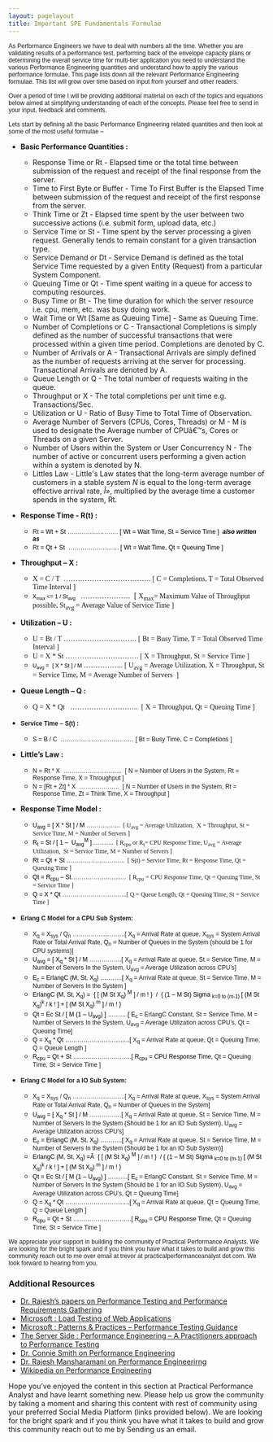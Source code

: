 ```yaml
---
layout: pagelayout
title: Important SPE Fundamentals Formulae
---
```


<span style="font-family: arial,helvetica,sans-serif; font-size: 12px;">As Performance Engineers we have to deal with numbers all the time. Whether you are validating results of a performance test, performing back of the envelope capacity plans or determining the overall service time for multi-tier application you need to understand the various Performance Engineering quantities and understand how to apply the various performance formulae. This page lists down all the relevant Performance Engineering formulae. This list will grow over time based on input from yourself and other readers.</span>

<span style="font-family: arial,helvetica,sans-serif; font-size: 12px;">Over a period of time I will be providing additional material on each of the topics and equations below aimed at simplifying understanding of each of the concepts. Please feel free to send in your input, feedback and comments.</span>

<span style="font-family: arial,helvetica,sans-serif; font-size: 12px;">Lets start by defining all the basic Performance Engineering related quantities and then look at some of the most useful formulae &#8211;</span>

  * <strong>Basic Performance Quantities :</strong> 
    * Response Time or Rt - Elapsed time or the total time between submission of the request and receipt of the final response from the server.
    * Time to First Byte or Buffer -  Time To First Buffer is the Elapsed Time between submission of the request and receipt of the first response from the server.
    * Think Time or Zt - Elapsed time spent by the user between two successive actions (i.e. submit form, upload data, etc.)
    * Service Time or St - Time spent by the server processing a given request. Generally tends to remain constant for a given transaction type.
    * Service Demand or Dt - Service Demand is defined as the total Service Time requested by a given Entity (Request) from a particular System Component.
    * Queuing Time or Qt - Time spent waiting in a queue for access to computing resources.
    * Busy Time or Bt - The time duration for which the server resource i.e. cpu, mem, etc. was busy doing work.
    * Wait Time or Wt [Same as Queuing Time] - Same as Queuing Time.
    * Number of Completions or C - Transactional Completions is simply defined as the number of successful transactions that were processed within a given time period. Completions are denoted by C.
    * Number of Arrivals or A - Transactional Arrivals are simply defined as the number of requests arriving at the server for processing. Transactional Arrivals are denoted by A.
    * Queue Length or Q - The total number of requests waiting in the queue.
    * Throughput or X - The total completions per unit time e.g. Transactions/Sec.
    * Utilization or U - Ratio of Busy Time to Total Time of Observation.
    * Average Number of Servers (CPUs, Cores, Threads) or M - M is used to designate the Average number of CPUâ€™s, Cores or Threads on a given Server.
    * Number of Users within the System or User Concurrency N - The number of active or concurrent users performing a given action within a system is denoted by N.
    * Littles Law - Little's Law states that the long-term average number of customers in a stable system <em>N</em> is equal to the long-term average effective arrival rate, <em>Î»</em>, multiplied by the average time a customer spends in the system, Rt.

  * <strong>Response Time - R(t) : </strong> 
    * <span style="font-family: arial,helvetica,sans-serif; font-size: 12px;">Rt <span id="docs-internal-guid-0abd79c7-3dd7-19da-6fc0-4a4dd38cc998" style="color: #000000; background-color: transparent; font-weight: normal; font-style: normal; font-variant: normal; text-decoration: none; vertical-align: baseline;">= Wt + St</span> &#8230;&#8230;&#8230;&#8230;&#8230;&#8230;&#8230;&#8230;. <span id="docs-internal-guid-0abd79c7-3dd7-19da-6fc0-4a4dd38cc998" style="color: #000000; background-color: transparent; font-weight: normal; font-style: normal; font-variant: normal; text-decoration: none; vertical-align: baseline;">[ Wt = Wait Time, St = Service Time ]  <em><strong>also written as</strong></em></span></span>
    * <span style="font-family: arial,helvetica,sans-serif; font-size: 12px;">Rt <span id="docs-internal-guid-0abd79c7-3dd7-19da-6fc0-4a4dd38cc998" style="color: #000000; background-color: transparent; font-weight: normal; font-style: normal; font-variant: normal; text-decoration: none; vertical-align: baseline;">= Qt + St</span>  &#8230;&#8230;&#8230;&#8230;&#8230;&#8230;&#8230;&#8230;. <span id="docs-internal-guid-0abd79c7-3dd7-19da-6fc0-4a4dd38cc998" style="color: #000000; background-color: transparent; font-weight: normal; font-style: normal; font-variant: normal; text-decoration: none; vertical-align: baseline;">[ Wt = Wait Time, Qt = Queuing Time ]  </span></span>

  * <strong>Throughput &#8211; X :</strong> 
    * <span style="font-family: Calibri;">X = C / T  &#8230;&#8230;&#8230;&#8230;&#8230;&#8230;&#8230;&#8230;&#8230;&#8230;&#8230;&#8230;. [ C = Completions, T = Total Observed Time Interval ]</span>
    * <span id="docs-internal-guid-0abd79c7-3ddb-11af-5c93-7ca145764381" style="font-size: 11px; font-family: Arial; color: #000000; background-color: transparent; font-weight: normal; font-style: normal; font-variant: normal; text-decoration: none; vertical-align: baseline;">X<sub>max</sub> <= 1 / St<sub>avg</sub> </span><span style="font-family: Calibri;">  &#8230;&#8230;&#8230;&#8230;&#8230;&#8230;&#8230;  </span> <span id="docs-internal-guid-0abd79c7-3ddb-11af-5c93-7ca145764381" style="font-size: 11px; font-family: Arial; color: #000000; background-color: transparent; font-weight: normal; font-style: normal; font-variant: normal; text-decoration: none; vertical-align: baseline;"></span>[ <span style="font-family: Calibri;">X<sub>max</sub></span><span style="font-family: Calibri;">= M</span><span style="font-family: Calibri;">aximum Value of Throughput possible, St<sub>avg</sub> = Average Value of Service Time ]</span>

  * <strong>Utilization &#8211; U :</strong> 
    * <span style="font-family: Calibri;">U = Bt / T </span><span style="font-family: Calibri;"> &#8230;&#8230;&#8230;&#8230;&#8230;&#8230;&#8230;&#8230;&#8230;&#8230;. </span><span style="font-family: Calibri;">[ Bt = Busy Time, T = Total Observed Time Interval ]</span>
    * <span style="font-family: Calibri;">U = X * St </span><span style="font-family: Calibri;"> &#8230;&#8230;&#8230;&#8230;&#8230;&#8230;&#8230;&#8230;&#8230;&#8230;. </span><span style="font-family: Calibri;">[ X = Throughput, St = Service Time ]</span>
    * <span id="docs-internal-guid-0abd79c7-3de5-fd25-faf1-e2af9af2bb67" style="font-size: 11px; font-family: Arial; color: #000000; background-color: transparent; font-weight: normal; font-style: normal; font-variant: normal; text-decoration: none; vertical-align: baseline;">U<sub>avg</sub> =  [ X * St ] / M </span><span style="font-family: Calibri;">&#8230;&#8230;&#8230;&#8230;&#8230;.. </span><span style="font-family: Calibri;">[ U<sub>avg</sub> = Average Utilization, X = Throughput, St = Service Time, M = Average Number of Servers  ]</span>

  * <strong>Queue Length &#8211; Q :</strong> 
    * <span style="font-family: Calibri;">Q = X * Qt </span><span style="font-family: Calibri;">  &#8230;&#8230;&#8230;&#8230;&#8230;&#8230;&#8230;&#8230;&#8230;..  </span><span style="font-family: Calibri;">[ X = Throughput, Qt = Queuing Time ]</span>

  * <span style="font-family: arial,helvetica,sans-serif; font-size: 12px;"><strong>Service Time &#8211; S(t) : </strong></span> 
    * <span style="font-family: arial,helvetica,sans-serif; font-size: 12px;">S = B / C  &#8230;&#8230;&#8230;&#8230;&#8230;&#8230;&#8230;&#8230;&#8230;&#8230;&#8230;&#8230; [ Bt = Busy Time, C = Completions ]</span>

  * <strong>Little&#8217;s Law : </strong> 
    * <span style="font-family: arial,helvetica,sans-serif; font-size: 12px;">N = Rt * X  &#8230;&#8230;&#8230;&#8230;&#8230;&#8230;&#8230;&#8230;&#8230;..  [ N = Number of Users in the System, Rt = Response Time, X = Throughput ]</span>
    * <span style="font-family: arial,helvetica,sans-serif; font-size: 12px;">N = [Rt + Zt] * X  &#8230;&#8230;&#8230;&#8230;&#8230;&#8230;..  [ N = Number of Users in the System, Rt = Response Time, Zt = Think Time, X = Throughput ]</span>

  * <strong>Response Time Model : </strong> 
    * <span style="font-size: 12px;"><span id="docs-internal-guid-0abd79c7-3df8-ca5e-b39b-b8ff3524743b" style="font-family: Arial; color: #000000; background-color: transparent; font-weight: normal; font-style: normal; font-variant: normal; text-decoration: none; vertical-align: baseline;">U<sub>avg</sub> = [ X * St ] / M</span> <span style="font-family: Calibri;">&#8230;&#8230;&#8230;&#8230;&#8230;..  </span><span style="font-family: Calibri;">[ U<sub>avg</sub> = Average Utilization,  X = Throughput, St = Service Time, M = Number of Servers ]</span></span>
    * <span style="font-size: 12px;"><span id="docs-internal-guid-0abd79c7-3df8-db3e-f609-084666ca4f8d" style="font-family: Arial; color: #000000; background-color: transparent; font-weight: normal; font-style: normal; font-variant: normal; text-decoration: none; vertical-align: baseline;">R<sub>t</sub> = St / [ 1 &#8211;  </span><span id="docs-internal-guid-0abd79c7-3df8-ca5e-b39b-b8ff3524743b" style="font-family: Arial; color: #000000; background-color: transparent; font-weight: normal; font-style: normal; font-variant: normal; text-decoration: none; vertical-align: baseline;">U<sub>avg</sub></span><span id="docs-internal-guid-0abd79c7-3df8-db3e-f609-084666ca4f8d" style="font-family: Arial; color: #000000; background-color: transparent; font-weight: normal; font-style: normal; font-variant: normal; text-decoration: none; vertical-align: baseline;"><sup>M</sup> ]</span><span style="font-family: Calibri;">&#8230;&#8230;&#8230;..  </span><span style="font-family: Calibri;">[ R<sub>cpu</sub> or R<sub>t</sub>= CPU Response Time, U<sub>avg</sub> = Average Utilization,  St = Service Time, M = Number of Servers ]</span><span id="docs-internal-guid-0abd79c7-3df8-db3e-f609-084666ca4f8d" style="font-family: Arial; color: #000000; background-color: transparent; font-weight: normal; font-style: normal; font-variant: normal; text-decoration: none; vertical-align: baseline;">  </span></span>
    * <span style="font-size: 12px;"><span id="docs-internal-guid-0abd79c7-3df8-e8df-18fc-088c763d722e" style="font-family: Arial; color: #000000; background-color: transparent; font-weight: normal; font-style: normal; font-variant: normal; text-decoration: none; vertical-align: baseline;">Rt = Qt + St </span><span style="font-family: Calibri;">&#8230;&#8230;&#8230;&#8230;&#8230;&#8230;&#8230;&#8230;&#8230;..  </span><span style="font-family: Calibri;">[ S(t) = Service Time, </span><span style="font-family: Calibri;">Rt = Response Time, Qt = Queuing Time</span><span style="font-family: Calibri;"> ]</span></span>
    * <span style="font-size: 12px;"><span id="docs-internal-guid-0abd79c7-3df8-f73c-9c5a-7082862f8fd2" style="font-family: Arial; color: #000000; background-color: transparent; font-weight: normal; font-style: normal; font-variant: normal; text-decoration: none; vertical-align: baseline;">Qt = R<sub>cpu</sub> &#8211; St</span><span style="font-family: Calibri;">&#8230;&#8230;&#8230;&#8230;&#8230;&#8230;&#8230;&#8230;&#8230;  </span><span style="font-family: Calibri;">[ R<sub>cpu</sub> = CPU Response Time, Qt = Queuing Time, St = Service Time ]</span><span id="docs-internal-guid-0abd79c7-3df8-db3e-f609-084666ca4f8d" style="font-family: Arial; color: #000000; background-color: transparent; font-weight: normal; font-style: normal; font-variant: normal; text-decoration: none; vertical-align: baseline;">  </span></span>
    * <span style="font-size: 12px;"><span id="docs-internal-guid-0abd79c7-3df9-04f9-1b2d-a2de12592fbf" style="font-family: Arial; color: #000000; background-color: transparent; font-weight: normal; font-style: normal; font-variant: normal; text-decoration: none; vertical-align: baseline;">Q = X * Qt </span><span style="font-family: Calibri;">&#8230;&#8230;&#8230;&#8230;&#8230;&#8230;&#8230;&#8230;&#8230;&#8230;..</span><span style="font-family: Calibri;">[ Q = Queue Length, Qt = Queuing Time, St = Service Time ]</span></span>

  * <span style="font-family: arial,helvetica,sans-serif; font-size: 12px;"><strong>Erlang C Model for a CPU Sub System: </strong></span> 
    * <span style="font-family: arial,helvetica,sans-serif; font-size: 12px;">X<sub>q</sub> = X<sub>sys</sub> / Q<sub>n</sub> &#8230;&#8230;&#8230;&#8230;&#8230;&#8230;&#8230;&#8230;..[ X<sub>q</sub> = Arrival Rate at queue, X<sub>sys</sub> = System Arrival Rate or Total Arrival Rate, Q<sub>n</sub> = Number of Queues in the System (should be 1 for CPU systems)]</span>
    * <span style="font-family: arial,helvetica,sans-serif; font-size: 12px;"><span style="color: #000000; background-color: transparent; font-weight: normal; font-style: normal; font-variant: normal; text-decoration: none; vertical-align: baseline;">U<sub>avg</sub> = [ X<sub>q</sub> * St ] / M</span> &#8230;&#8230;&#8230;&#8230;&#8230;.[ X<sub>q</sub> = Arrival Rate at queue, St = Service Time, M = Number of Servers In the System, U<sub>avg</sub> = Average Utilization across CPU&#8217;s]</span>
    * <span style="font-family: arial,helvetica,sans-serif; font-size: 12px;"><span style="color: #000000; background-color: transparent; font-weight: normal; font-style: normal; font-variant: normal; text-decoration: none; vertical-align: baseline;">E<sub>c</sub> = ErlangC (M, St, X<sub>q</sub>) &#8230;&#8230;&#8230;..[ </span>X<sub>q</sub> = Arrival Rate at queue, St = Service Time, M = Number of Servers In the System <span style="color: #000000; background-color: transparent; font-weight: normal; font-style: normal; font-variant: normal; text-decoration: none; vertical-align: baseline;">]</span></span>
    * <span style="font-size: 12px; font-family: arial,helvetica,sans-serif; color: #000000; background-color: transparent; font-weight: normal; font-style: normal; font-variant: normal; text-decoration: none; vertical-align: baseline;">ErlangC (M, St, X<sub>q</sub>) =  { [ (M St X<sub>q</sub>) <sup>M</sup> ] / m ! }  /  { (1 &#8211; M St) Sigma <sub>k=0 to (m-1)</sub> [ (M St X<sub>q</sub>)<sup>k</sup> / k ! ] + [ (M St X<sub>q</sub>) <sup>m</sup> ] / m ! }</span>
    * <span style="font-family: arial,helvetica,sans-serif; font-size: 12px;"><span style="color: #000000; background-color: transparent; font-weight: normal; font-style: normal; font-variant: normal; text-decoration: none; vertical-align: baseline;">Qt = Ec St / [ M (1 &#8211; U<sub>avg</sub>) ] &#8230;&#8230;&#8230;.[ E<sub>c </sub></span>= ErlangC Constant, St = Service Time, M = Number of Servers In the System, U<sub>avg</sub> = Average Utilization across CPU&#8217;s, Qt = Queuing Time]</span>
    * <span style="font-family: arial,helvetica,sans-serif; font-size: 12px;"><span style="color: #000000; background-color: transparent; font-weight: normal; font-style: normal; font-variant: normal; text-decoration: none; vertical-align: baseline;">Q = X<sub>q</sub> * Qt &#8230;&#8230;&#8230;&#8230;&#8230;&#8230;&#8230;&#8230;&#8230;&#8230;..[ </span>X<sub>q</sub> = Arrival Rate at queue, Qt = Queuing Time, Q = Queue Length ]</span>
    * <span style="font-family: arial,helvetica,sans-serif; font-size: 12px;"><span style="color: #000000; background-color: transparent; font-weight: normal; font-style: normal; font-variant: normal; text-decoration: none; vertical-align: baseline;">R<sub>cpu</sub> = Qt + St &#8230;&#8230;&#8230;&#8230;&#8230;&#8230;&#8230;&#8230;&#8230;..[ </span><span style="color: #000000; background-color: transparent; font-weight: normal; font-style: normal; font-variant: normal; text-decoration: none; vertical-align: baseline;">R<sub>cpu</sub> = CPU Response Time, </span>Qt = Queuing Time, St = Service Time ]</span>

  * <span style="font-family: arial,helvetica,sans-serif; font-size: 12px;"><strong>Erlang C Model for a IO Sub System:</strong></span> 
    * <span style="font-family: arial,helvetica,sans-serif; font-size: 12px;">X<sub>q</sub> = X<sub>sys</sub> / Q<sub>n</sub> &#8230;&#8230;&#8230;&#8230;&#8230;&#8230;&#8230;&#8230;..[ X<sub>q</sub> = Arrival Rate at queue, X<sub>sys</sub> = System Arrival Rate or Total Arrival Rate, Q<sub>n</sub> = Number of Queues in the System]</span>
    * <span style="font-family: arial,helvetica,sans-serif; font-size: 12px;"><span style="color: #000000; background-color: transparent; font-weight: normal; font-style: normal; font-variant: normal; text-decoration: none; vertical-align: baseline;">U<sub>avg</sub> = [ X<sub>q</sub> * St ] / M</span> &#8230;&#8230;&#8230;&#8230;&#8230;.[ X<sub>q</sub> = Arrival Rate at queue, St = Service Time, M = Number of Servers In the System (Should be 1 for an IO Sub System), U<sub>avg</sub> = Average Utilization across CPU&#8217;s]</span>
    * <span style="font-family: arial,helvetica,sans-serif; font-size: 12px;"><span style="color: #000000; background-color: transparent; font-weight: normal; font-style: normal; font-variant: normal; text-decoration: none; vertical-align: baseline;">E<sub>c</sub> = ErlangC (M, St, X<sub>q</sub>) &#8230;&#8230;&#8230;..[ </span>X<sub>q</sub> = Arrival Rate at queue, St = Service Time, M = Number of Servers In the System (Should be 1 for an IO Sub System)<span style="color: #000000; background-color: transparent; font-weight: normal; font-style: normal; font-variant: normal; text-decoration: none; vertical-align: baseline;">]</span></span>
    * <span style="font-size: 12px; font-family: arial,helvetica,sans-serif; color: #000000; background-color: transparent; font-weight: normal; font-style: normal; font-variant: normal; text-decoration: none; vertical-align: baseline;">ErlangC (M, St, X<sub>q</sub>) =Â  { [ (M St X<sub>q</sub>) <sup>M</sup> ] / m ! }  / { (1 &#8211; M St) Sigma <sub>k=0 to (m-1)</sub> [ (M St X<sub>q</sub>)<sup>k</sup> / k ! ] + [ (M St X<sub>q</sub>) <sup>m</sup> ] / m ! }</span>
    * <span style="font-family: arial,helvetica,sans-serif; font-size: 12px;"><span style="color: #000000; background-color: transparent; font-weight: normal; font-style: normal; font-variant: normal; text-decoration: none; vertical-align: baseline;">Qt = Ec St / [ M (1 &#8211; U<sub>avg</sub>) ] &#8230;&#8230;&#8230;.[ E<sub>c </sub></span>= ErlangC Constant, St = Service Time, M = Number of Servers In the System (Should be 1 for an IO Sub System), U<sub>avg</sub> = Average Utilization across CPU&#8217;s, Qt = Queuing Time]</span>
    * <span style="font-family: arial,helvetica,sans-serif; font-size: 12px;"><span style="color: #000000; background-color: transparent; font-weight: normal; font-style: normal; font-variant: normal; text-decoration: none; vertical-align: baseline;">Q = X<sub>q</sub> * Qt &#8230;&#8230;&#8230;&#8230;&#8230;&#8230;&#8230;&#8230;&#8230;&#8230;..[ </span>X<sub>q</sub> = Arrival Rate at queue, Qt = Queuing Time, Q = Queue Length ]</span>
    * <span style="font-family: arial,helvetica,sans-serif; font-size: 12px;"><span style="color: #000000; background-color: transparent; font-weight: normal; font-style: normal; font-variant: normal; text-decoration: none; vertical-align: baseline;">R<sub>cpu</sub> = Qt + St &#8230;&#8230;&#8230;&#8230;&#8230;&#8230;&#8230;&#8230;&#8230;..[ </span><span style="color: #000000; background-color: transparent; font-weight: normal; font-style: normal; font-variant: normal; text-decoration: none; vertical-align: baseline;">R<sub>cpu</sub> = CPU Response Time, </span>Qt = Queuing Time, St = Service Time ]</span>

<span style="font-family: arial,helvetica,sans-serif; font-size: 12px;">We appreciate your support in building the community of Practical Performance Analysts. We are looking for the bright spark and if you think you have what it takes to build and grow this community reach out to me over email at trevor at practicalperformanceanalyst dot com. We look forward to hearing from you.</span>


### Additional Resources

* [Dr. Rajesh’s papers on Performance Testing and Performance Requirements Gathering](https://sites.google.com/site/swperfengg/)
* [Microsoft : Load Testing of Web Applications](http://msdn.microsoft.com/en-us/library/bb924372.aspx)
* [Microsoft : Patterns & Practices – Performance Testing Guidance](http://perftesting.codeplex.com/wikipage?title=How%20To:%20Model%20the%20Workload%20for%20Web%20Applications)
* [The Server Side : Performance Engineering – A Practitioners approach to Performance Testing](http://www.theserverside.com/news/1363731/Performance-Engineering-a-Practitioners-Approach-to-Performance-Testing)
* [Dr. Connie Smith on Performance Engineering](http://www.perfeng.com)
* [Dr. Rajesh Mansharamani on Performance Engineerirng](https://sites.google.com/site/swperfengg/home)
* [Wikipedia on Performance Engineering](http://en.wikipedia.org/wiki/Performance_engineering)

Hope you’ve enjoyed the content in this section at Practical Performance Analyst and have learnt something new. Please help us grow the community by taking a moment and sharing this content with rest of community using your preferred Social Media Platform (links provided below). We are looking for the bright spark and if you think you have what it takes to build and grow this community reach out to me by Sending us an email. 

